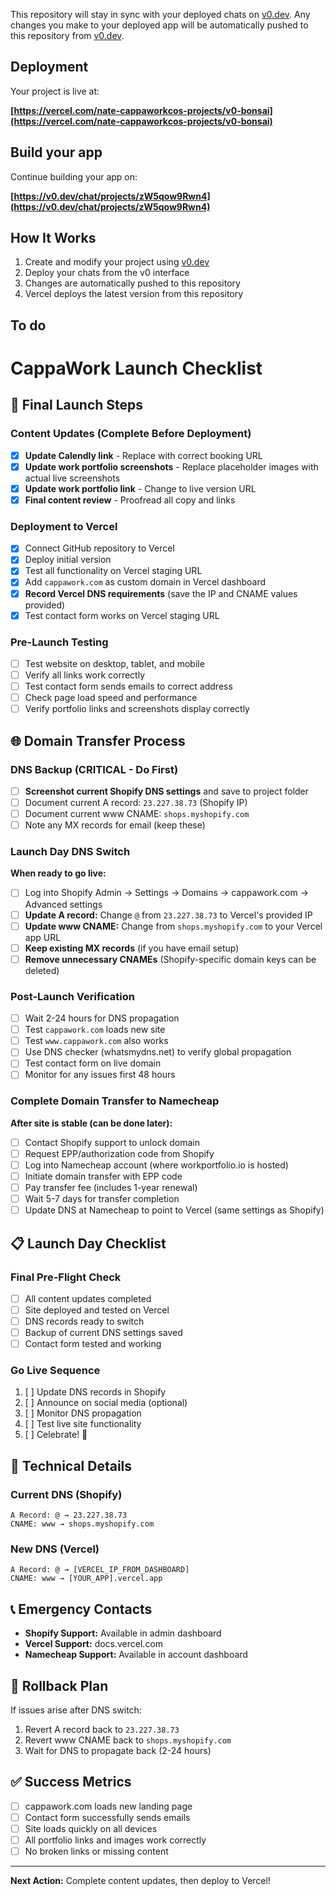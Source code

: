 

This repository will stay in sync with your deployed chats on [v0.dev](https://v0.dev).
Any changes you make to your deployed app will be automatically pushed to this repository from [v0.dev](https://v0.dev).

## Deployment

Your project is live at:

**[https://vercel.com/nate-cappaworkcos-projects/v0-bonsai](https://vercel.com/nate-cappaworkcos-projects/v0-bonsai)**

## Build your app

Continue building your app on:

**[https://v0.dev/chat/projects/zW5qow9Rwn4](https://v0.dev/chat/projects/zW5qow9Rwn4)**

## How It Works

1. Create and modify your project using [v0.dev](https://v0.dev)
2. Deploy your chats from the v0 interface
3. Changes are automatically pushed to this repository
4. Vercel deploys the latest version from this repository


## To do
# CappaWork Launch Checklist

## 🚀 Final Launch Steps

### Content Updates (Complete Before Deployment)
- [x] **Update Calendly link** - Replace with correct booking URL
- [x] **Update work portfolio screenshots** - Replace placeholder images with actual live screenshots
- [x] **Update work portfolio link** - Change to live version URL
- [x] **Final content review** - Proofread all copy and links

### Deployment to Vercel
- [x] Connect GitHub repository to Vercel
- [x] Deploy initial version
- [x] Test all functionality on Vercel staging URL
- [x] Add `cappawork.com` as custom domain in Vercel dashboard
- [x] **Record Vercel DNS requirements** (save the IP and CNAME values provided)
- [x] Test contact form works on Vercel staging URL

### Pre-Launch Testing
- [ ] Test website on desktop, tablet, and mobile
- [ ] Verify all links work correctly
- [ ] Test contact form sends emails to correct address
- [ ] Check page load speed and performance
- [ ] Verify portfolio links and screenshots display correctly

## 🌐 Domain Transfer Process

### DNS Backup (CRITICAL - Do First)
- [ ] **Screenshot current Shopify DNS settings** and save to project folder
- [ ] Document current A record: `23.227.38.73` (Shopify IP)
- [ ] Document current www CNAME: `shops.myshopify.com`
- [ ] Note any MX records for email (keep these)

### Launch Day DNS Switch
**When ready to go live:**
- [ ] Log into Shopify Admin → Settings → Domains → cappawork.com → Advanced settings
- [ ] **Update A record:** Change `@` from `23.227.38.73` to Vercel's provided IP
- [ ] **Update www CNAME:** Change from `shops.myshopify.com` to your Vercel app URL
- [ ] **Keep existing MX records** (if you have email setup)
- [ ] **Remove unnecessary CNAMEs** (Shopify-specific domain keys can be deleted)

### Post-Launch Verification
- [ ] Wait 2-24 hours for DNS propagation
- [ ] Test `cappawork.com` loads new site
- [ ] Test `www.cappawork.com` also works
- [ ] Use DNS checker (whatsmydns.net) to verify global propagation
- [ ] Test contact form on live domain
- [ ] Monitor for any issues first 48 hours

### Complete Domain Transfer to Namecheap
**After site is stable (can be done later):**
- [ ] Contact Shopify support to unlock domain
- [ ] Request EPP/authorization code from Shopify
- [ ] Log into Namecheap account (where workportfolio.io is hosted)
- [ ] Initiate domain transfer with EPP code
- [ ] Pay transfer fee (includes 1-year renewal)
- [ ] Wait 5-7 days for transfer completion
- [ ] Update DNS at Namecheap to point to Vercel (same settings as Shopify)

## 📋 Launch Day Checklist

### Final Pre-Flight Check
- [ ] All content updates completed
- [ ] Site deployed and tested on Vercel
- [ ] DNS records ready to switch
- [ ] Backup of current DNS settings saved
- [ ] Contact form tested and working

### Go Live Sequence
1. [ ] Update DNS records in Shopify
2. [ ] Announce on social media (optional)
3. [ ] Monitor DNS propagation
4. [ ] Test live site functionality
5. [ ] Celebrate! 🎉

## 🔧 Technical Details

### Current DNS (Shopify)
```
A Record: @ → 23.227.38.73
CNAME: www → shops.myshopify.com
```

### New DNS (Vercel)
```
A Record: @ → [VERCEL_IP_FROM_DASHBOARD]
CNAME: www → [YOUR_APP].vercel.app
```

## 📞 Emergency Contacts
- **Shopify Support:** Available in admin dashboard
- **Vercel Support:** docs.vercel.com
- **Namecheap Support:** Available in account dashboard

## 🔄 Rollback Plan
If issues arise after DNS switch:
1. Revert A record back to `23.227.38.73`
2. Revert www CNAME back to `shops.myshopify.com`
3. Wait for DNS to propagate back (2-24 hours)

## ✅ Success Metrics
- [ ] cappawork.com loads new landing page
- [ ] Contact form successfully sends emails
- [ ] Site loads quickly on all devices
- [ ] All portfolio links and images work correctly
- [ ] No broken links or missing content

---

**Next Action:** Complete content updates, then deploy to Vercel!